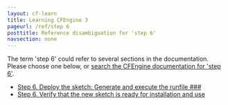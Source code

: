 ```yaml
---
layout: cf-learn
title: Learning CFEngine 3
pageurl: /ref/step 6
posttitle: Reference disambiguation for 'step 6'
navsection: none
---
```


The term 'step 6' could refer to several sections in the documentation. Please choose one below, or
[search the CFEngine documentation for 'step 6'](http://cfengine.com/docs/latest/search.html?q=step+6).

- [Step 6. Deploy the sketch: Generate and execute the runfile \#\#\#](http://cfengine.com/docs/latest/guide-design-center-configure-sketches-community.html#step-6-deploy-the-sketch-generate-and-execute-the-runfile-###)
- [Step 6. Verify that the new sketch is ready for installation and use](http://cfengine.com/docs/latest/guide-design-center-design-center-write-sketch-advanced.html#step-6-verify-that-the-new-sketch-is-ready-for-installation-and-use)

